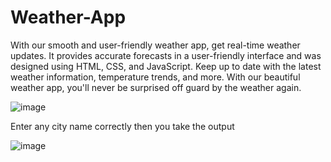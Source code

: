 # Weather-App

With our smooth and user-friendly weather app, get real-time weather updates. It provides accurate forecasts in a user-friendly interface and was designed using HTML, CSS, and JavaScript. Keep up to date with the latest weather information, temperature trends, and more. With our beautiful weather app, you'll never be surprised off guard by the weather again.

![image](https://github.com/Ricky63rsd2002/Weather-App/assets/110671339/b2a8fcf9-b84a-46e1-9fe8-6710e4f12edb)

Enter any city name correctly then you take the output

![image](https://github.com/Ricky63rsd2002/Weather-App/assets/110671339/20641102-2d57-4d45-a133-2e966340adde)
